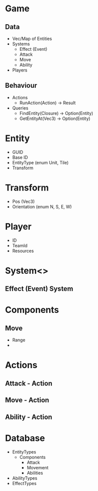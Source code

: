 # Game

## Data
- Vec/Map of Entities
- Systems
    - Effect (Event)
    - Attack
    - Move
    - Ability
- Players

## Behaviour
- Actions
    - RunAction(Action) -> Result
- Queries
    - FindEntity(Closure) -> Option(Entity)
    - GetEntityAt(Vec3) -> Option(Entity)

# Entity

- GUID
- Base ID
- EntityType (enum Unit, Tile)
- Transform

# Transform

- Pos (Vec3)
- Orientation (enum N, S, E, W)

# Player

- ID
- TeamId
- Resources

# System<>

## Effect (Event) System


# Components

## Move
 - Range
 - 


# Actions

## Attack - Action

## Move - Action

## Ability - Action

# Database

- EntityTypes
    - Components
        - Attack
        - Movement
        - Abilities
- AbilityTypes
- EffectTypes